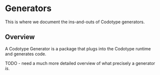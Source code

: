 # Generators

This is where we document the ins-and-outs of Codotype generators.

## Overview

A Codotype Generator is a package that plugs into the Codotype runtime and generates code.

TODO - need a much more detailed overview of what precisely a generator _is_.
